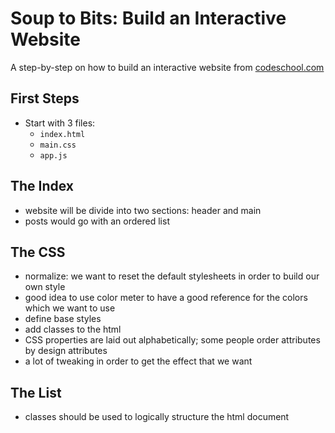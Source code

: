 # Soup to Bits: Build an Interactive Website

A step-by-step on how to build an interactive website from [codeschool.com](https://www.codeschool.com/screencasts/build-an-interactive-website-part-1)

## First Steps

-  Start with 3 files:
    -   `index.html`
    -   `main.css`
    -   `app.js`

## The Index

-   website will be divide into two sections: header and main
-   posts would go with an ordered list

## The CSS

-  normalize: we want to reset the default stylesheets in order to build our own style
-  good idea to use color meter to have a good reference for the colors which we want to use
-  define base styles
-  add classes to the html
-  CSS properties are laid out alphabetically; some people order attributes by design attributes
-  a lot of tweaking in order to get the effect that we want

## The List

-  classes should be used to logically structure the html document
